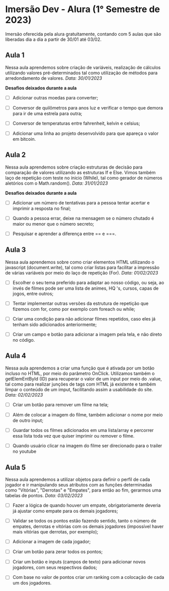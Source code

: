 # Imersão Dev - Alura (1° Semestre de 2023)
Imersão oferecida pela alura gratuitamente, contando com 5 aulas que são liberadas dia a dia a partir de 30/01 até 03/02.

## Aula 1
Nessa aula aprendemos sobre criação de variáveis, realização de cálculos utilizando valores pré-determinados tal como utilização de métodos para arredondamento de valores.
_Data: 30/01/2023_

__Desafios deixados durante a aula__

- [ ] Adicionar outras moedas para converter;

- [ ] Conversor de quilômetros para anos luz e verificar o tempo que demora para ir de uma estrela para outra;

- [ ] Conversor de temperaturas entre fahrenheit, kelvin e celsius;

- [ ] Adicionar uma linha ao projeto desenvolvido para que apareça o valor em bitcoin.

## Aula 2

Nessa aula aprendemos sobre criação estruturas de decisão para comparação de valores utilizando as estruturas If e Else. Vimos também laço de repetição com teste no ínicio (While), tal como gerador de números aletórios com o Math.random().
_Data: 31/01/2023_

__Desafios deixados durante a aula__

- [ ] Adicionar um número de tentativas para a pessoa tentar acertar e imprimir a resposta no final;

- [ ] Quando a pessoa errar, deixe na mensagem se o número chutado é maior ou menor que o número secreto;

- [ ] Pesquisar e aprender a diferença entre == e ===.

## Aula 3

Nessa aula aprendemos sobre como criar elementos HTML utilizando o javascript (document.write), tal como criar listas para facilitar a impressão de várias variáveis por meio do laço de repetição (For). _Data: 01/02/2023_

- [ ] Escolher o seu tema preferido para adaptar ao nosso código, ou seja, ao invés de filmes pode ser uma lista de animes, HQ 's, cursos, capas de jogos, entre outros;

- [ ] Tentar implementar outras versões da estrutura de repetição que fizemos com for, como por exemplo com foreach ou while;

- [ ] Criar uma condição para não adicionar filmes repetidos, caso eles já tenham sido adicionados anteriormente;

- [ ] Criar um campo e botão para adicionar a imagem pela tela, e não direto no código.

## Aula 4

Nessa aula aprendemos a criar uma função que é ativada por um botão incluso no HTML, por meio do parâmetro OnClick. Utilizamos também o getElemEntById (ID) para recuperar o valor de um input por meio do .value, tal como para realizar junções de tags com HTML já existente e também limpar o conteúdo de um imput, facilitando assim a usabilidade do site. _Data: 02/02/2023_

- [ ] Criar um botão para remover um filme na tela;

- [ ] Além de colocar a imagem do filme, também adicionar o nome por meio de outro input;

- [ ] Guardar todos os filmes adicionados em uma lista/array e percorrer essa lista toda vez que quiser imprimir ou remover o filme.

- [ ] Quando usuário clicar na imagem do filme ser direcionado para o trailer no youtube

## Aula 5

Nessa aula aprendemos a utilizar objetos para definir o perfil de cada jogador e ir manipulando seus atributos com as funções determinadas como "Vitórias", "Derrotas" e "Empates", para então ao fim, gerarmos uma tabelas de pontos. _Data: 03/02/2023_
 
 - [ ] Fazer a lógica de quando houver um empate, obrigatoriamente deveria já ajustar como empate para os demais jogadores;
 
 - [ ] Validar se todos os pontos estão fazendo sentido, tanto o número de empates, derrotas e vitórias com os demais jogadores (impossível haver mais vitórias que derrotas, por exemplo);
 
  - [ ] Adicionar a imagem de cada jogador;
  
  - [ ] Criar um botão para zerar todos os pontos;
  
  - [ ] Criar um botão e inputs (campos de texto) para adicionar novos jogadores, com seus respectivos dados;
  
  - [ ] Com base no valor de pontos criar um ranking com a colocação de cada um dos jogadores.
  
 
 
